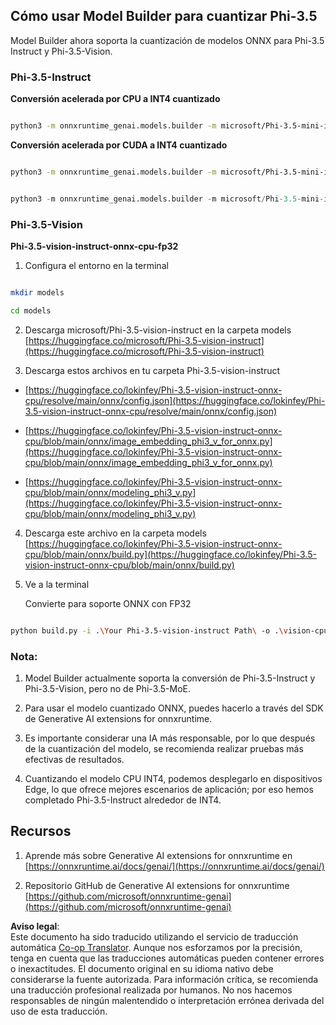 <!--
CO_OP_TRANSLATOR_METADATA:
{
  "original_hash": "3bb9f5c926673593287eddc3741226cb",
  "translation_date": "2025-05-07T10:48:56+00:00",
  "source_file": "md/01.Introduction/04/UsingORTGenAIQuantifyingPhi.md",
  "language_code": "es"
}
-->
## **Cómo usar Model Builder para cuantizar Phi-3.5**

Model Builder ahora soporta la cuantización de modelos ONNX para Phi-3.5 Instruct y Phi-3.5-Vision.

### **Phi-3.5-Instruct**

**Conversión acelerada por CPU a INT4 cuantizado**

```bash

python3 -m onnxruntime_genai.models.builder -m microsoft/Phi-3.5-mini-instruct  -o ./onnx-cpu -p int4 -e cpu -c ./Phi-3.5-mini-instruct

```

**Conversión acelerada por CUDA a INT4 cuantizado**

```bash

python3 -m onnxruntime_genai.models.builder -m microsoft/Phi-3.5-mini-instruct  -o ./onnx-cpu -p int4 -e cuda -c ./Phi-3.5-mini-instruct

```

```python

python3 -m onnxruntime_genai.models.builder -m microsoft/Phi-3.5-mini-instruct  -o ./onnx-cpu -p int4 -e cuda -c ./Phi-3.5-mini-instruct

```

### **Phi-3.5-Vision**

**Phi-3.5-vision-instruct-onnx-cpu-fp32**

1. Configura el entorno en la terminal

```bash

mkdir models

cd models 

```

2. Descarga microsoft/Phi-3.5-vision-instruct en la carpeta models  
[https://huggingface.co/microsoft/Phi-3.5-vision-instruct](https://huggingface.co/microsoft/Phi-3.5-vision-instruct)

3. Descarga estos archivos en tu carpeta Phi-3.5-vision-instruct

- [https://huggingface.co/lokinfey/Phi-3.5-vision-instruct-onnx-cpu/resolve/main/onnx/config.json](https://huggingface.co/lokinfey/Phi-3.5-vision-instruct-onnx-cpu/resolve/main/onnx/config.json)

- [https://huggingface.co/lokinfey/Phi-3.5-vision-instruct-onnx-cpu/blob/main/onnx/image_embedding_phi3_v_for_onnx.py](https://huggingface.co/lokinfey/Phi-3.5-vision-instruct-onnx-cpu/blob/main/onnx/image_embedding_phi3_v_for_onnx.py)

- [https://huggingface.co/lokinfey/Phi-3.5-vision-instruct-onnx-cpu/blob/main/onnx/modeling_phi3_v.py](https://huggingface.co/lokinfey/Phi-3.5-vision-instruct-onnx-cpu/blob/main/onnx/modeling_phi3_v.py)

4. Descarga este archivo en la carpeta models  
[https://huggingface.co/lokinfey/Phi-3.5-vision-instruct-onnx-cpu/blob/main/onnx/build.py](https://huggingface.co/lokinfey/Phi-3.5-vision-instruct-onnx-cpu/blob/main/onnx/build.py)

5. Ve a la terminal

    Convierte para soporte ONNX con FP32

```bash

python build.py -i .\Your Phi-3.5-vision-instruct Path\ -o .\vision-cpu-fp32 -p f32 -e cpu

```

### **Nota:**

1. Model Builder actualmente soporta la conversión de Phi-3.5-Instruct y Phi-3.5-Vision, pero no de Phi-3.5-MoE.

2. Para usar el modelo cuantizado ONNX, puedes hacerlo a través del SDK de Generative AI extensions for onnxruntime.

3. Es importante considerar una IA más responsable, por lo que después de la cuantización del modelo, se recomienda realizar pruebas más efectivas de resultados.

4. Cuantizando el modelo CPU INT4, podemos desplegarlo en dispositivos Edge, lo que ofrece mejores escenarios de aplicación; por eso hemos completado Phi-3.5-Instruct alrededor de INT4.

## **Recursos**

1. Aprende más sobre Generative AI extensions for onnxruntime en [https://onnxruntime.ai/docs/genai/](https://onnxruntime.ai/docs/genai/)

2. Repositorio GitHub de Generative AI extensions for onnxruntime [https://github.com/microsoft/onnxruntime-genai](https://github.com/microsoft/onnxruntime-genai)

**Aviso legal**:  
Este documento ha sido traducido utilizando el servicio de traducción automática [Co-op Translator](https://github.com/Azure/co-op-translator). Aunque nos esforzamos por la precisión, tenga en cuenta que las traducciones automáticas pueden contener errores o inexactitudes. El documento original en su idioma nativo debe considerarse la fuente autorizada. Para información crítica, se recomienda una traducción profesional realizada por humanos. No nos hacemos responsables de ningún malentendido o interpretación errónea derivada del uso de esta traducción.